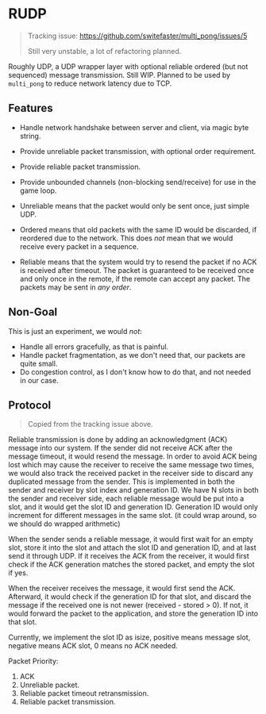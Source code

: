 # RUDP

> Tracking issue: https://github.com/switefaster/multi_pong/issues/5
>
> Still very unstable, a lot of refactoring planned.

Roughly UDP, a UDP wrapper layer with optional reliable ordered (but not
sequenced) message transmission. Still WIP. Planned to be used by `multi_pong`
to reduce network latency due to TCP.

## Features
* Handle network handshake between server and client, via magic byte string.
* Provide unreliable packet transmission, with optional order requirement.
* Provide reliable packet transmission.
* Provide unbounded channels (non-blocking send/receive) for use in the game loop.

* Unreliable means that the packet would only be sent once, just simple UDP.
* Ordered means that old packets with the same ID would be discarded, if
  reordered due to the network. This does *not* mean that we would receive every
  packet in a sequence.
* Reliable means that the system would try to resend the packet if no ACK is
  received after timeout. The packet is guaranteed to be received once and only
  once in the remote, if the remote can accept any packet. The packets may be
  sent in *any order*.

## Non-Goal
This is just an experiment, we would *not*:
* Handle all errors gracefully, as that is painful.
* Handle packet fragmentation, as we don't need that, our packets are quite
  small.
* Do congestion control, as I don't know how to do that, and not needed in our
  case.

## Protocol
> Copied from the tracking issue above.

Reliable transmission is done by adding an acknowledgment (ACK) message into our
system. If the sender did not receive ACK after the message timeout, it would
resend the message. In order to avoid ACK being lost which may cause the
receiver to receive the same message two times, we would also track the received
packet in the receiver side to discard any duplicated message from the sender.
This is implemented in both the sender and receiver by slot index and generation
ID. We have N slots in both the sender and receiver side, each reliable message
would be put into a slot, and it would get the slot ID and generation ID.
Generation ID would only increment for different messages in the same slot. (it
could wrap around, so we should do wrapped arithmetic)

When the sender sends a reliable message, it would first wait for an empty slot,
store it into the slot and attach the slot ID and generation ID, and at last
send it through UDP. If it receives the ACK from the receiver, it would first
check if the ACK generation matches the stored packet, and empty the slot if
yes.

When the receiver receives the message, it would first send the ACK. Afterward,
it would check if the generation ID for that slot, and discard the message if
the received one is not newer (received - stored > 0). If not, it would forward
the packet to the application, and store the generation ID into that slot.

Currently, we implement the slot ID as isize, positive means message slot,
negative means ACK slot, 0 means no ACK needed.

Packet Priority:
1. ACK
2. Unreliable packet.
3. Reliable packet timeout retransmission.
4. Reliable packet transmission.

